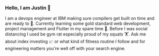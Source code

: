 ### Hello, I am Justin 👋

I am a devops engineer at IBM making sure compilers get built on time and are ready to 🚢. Currently learning some gold standard web development, project management and Flutter in my spare time 🌱. Before I was social distancing I used be gym rat especially proud of my squats 🏋️. Ask me about index investing 📈 or what kind of fitness routine I follow and for engineering matters you're well off with your search engine.

<!--
**justinjk007/justinjk007** is a ✨ _special_ ✨ repository because its `README.md` (this file) appears on your GitHub profile.

Here are some ideas to get you started:

- 🔭 I’m currently working on ...
- 🌱 I’m currently learning ...
- 👯 I’m looking to collaborate on ...
- 🤔 I’m looking for help with ...
- 💬 Ask me about ...
- 📫 How to reach me: ...
- 😄 Pronouns: ...
- ⚡ Fun fact: ...
-->
